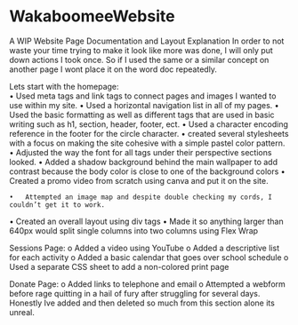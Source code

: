 # WakaboomeeWebsite
A WIP Website 
Page Documentation and Layout Explanation
In order to not waste your time trying to make it look like more was done, I will only put down actions I took once.  So if I used the same or a similar concept on another page I wont place it on the word doc repeatedly.

Lets start with the homepage:	
•	Used meta tags and link tags to connect pages and images I wanted to use within my site.
•	Used a horizontal navigation list in all of my pages. 
•	 Used the basic formatting as well as different tags that are used in basic writing such as h1, section, header, footer, ect.
•	Used a character encoding reference in the footer for the circle character.
•	created several stylesheets with a focus on making the site cohesive with a simple pastel color pattern.
•	Adjusted the way the font for all tags under their perspective sections looked.
•	Added  a shadow background behind the main wallpaper to add contrast because the body color is close to one of the background colors
•	Created a promo video from scratch using canva and put it on the site.
```dif
•	Attempted an image map and despite double checking my cords, I couldn’t get it to work.
```
•	Created an overall layout using div tags
•	Made it so anything larger than 640px would split single columns into two columns using Flex Wrap

Sessions Page:
o	Added a video using YouTube
o	Added a descriptive list for each activity
o	Added a basic calendar that goes over school schedule
o	Used a separate CSS sheet to add a non-colored print page

Donate Page:
o	Added links to telephone and email
o	Attempted a webform before rage quitting in a hail of fury after struggling for several days. Honestly Ive added and then deleted so much from this section alone its unreal.


